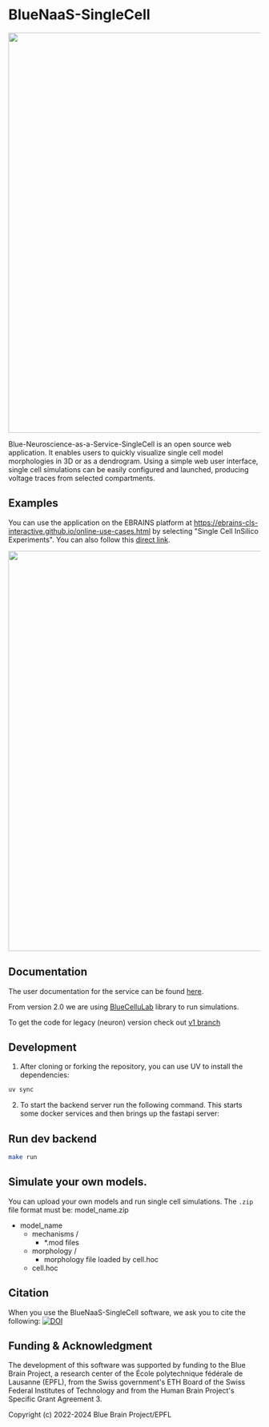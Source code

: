 # BlueNaaS-SingleCell

<img src="BlueNaaS-SingleCell.jpg" width="800"/>

Blue-Neuroscience-as-a-Service-SingleCell is an open source web application.
It enables users to quickly visualize single cell model morphologies in 3D
or as a dendrogram. Using a simple web user interface, single cell simulations
can be easily configured and launched, producing voltage traces from selected
compartments.

## Examples

You can use the application on the EBRAINS platform at https://ebrains-cls-interactive.github.io/online-use-cases.html by selecting "Single Cell InSilico Experiments". You can also follow this [direct link](https://blue-naas-bsp-epfl.apps.hbp.eu/#/url/hippocampus_optimization/rat/CA1/v4.0.5/optimizations_Python3/CA1_pyr_cACpyr_mpg141208_B_idA_20190328144006/CA1_pyr_cACpyr_mpg141208_B_idA_20190328144006.zip?use_cell=cell_seed3_0.hoc&bluenaas=true).

<img src="images/output.png" width="800"/>

## Documentation

The user documentation for the service can be found [here](https://ebrains-cls-interactive.github.io/docs/online_usecases/single_cell_in_silico/single_cell_clamp/single_cell_clamp.html).

From version 2.0 we are using [BlueCelluLab](https://github.com/BlueBrain/BlueCelluLab) library to run simulations.

To get the code for legacy (neuron) version check out [v1 branch](https://bbpgitlab.epfl.ch/project/sbo/bluenaas-single-cell/-/tree/v1)

## Development

1. After cloning or forking the repository, you can use UV to install the dependencies:

```bash
uv sync
```

2. To start the backend server run the following command. This starts some docker services and then brings up the fastapi server:

## Run dev backend

```bash
make run
```

## Simulate your own models.

You can upload your own models and run single cell simulations. The `.zip` file format must be:
model_name.zip

- model_name
  - mechanisms /
    - \*.mod files
  - morphology /
    - morphology file loaded by cell.hoc
  - cell.hoc

## Citation

When you use the BlueNaaS-SingleCell software, we ask you to cite the following:
[![DOI](https://zenodo.org/badge/doi/10.5281/zenodo.7784792.svg)](https://doi.org/10.5281/zenodo.7784792)

## Funding & Acknowledgment

The development of this software was supported by funding to the Blue Brain Project,
a research center of the École polytechnique fédérale de Lausanne (EPFL),
from the Swiss government's ETH Board of the Swiss Federal Institutes of Technology
and from the Human Brain Project's Specific Grant Agreement 3.

Copyright (c) 2022-2024 Blue Brain Project/EPFL
